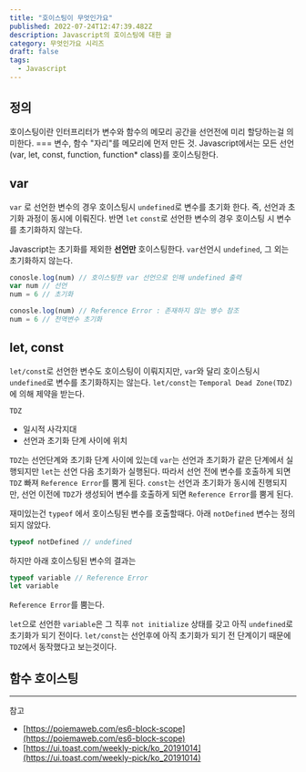 ```yaml
---
title: "호이스팅이 무엇인가요"
published: 2022-07-24T12:47:39.482Z
description: Javascript의 호이스팅에 대한 글
category: 무엇인가요 시리즈
draft: false
tags:
  - Javascript
---
```


## 정의

호이스팅이란 인터프리터가 변수와 함수의 메모리 공간을 선언전에 미리 할당하는걸 의미한다. === 변수, 함수 "자리"를 메모리에 먼저 만든 것.
Javascript에서는 모든 선언 (var, let, const, function, function\* class)를 호이스팅한다.

## var

`var` 로 선언한 변수의 경우 호이스팅시 `undefined`로 변수를 초기화 한다. 즉, 선언과 초기화 과정이 동시에 이뤄진다.
반면 `let` `const`로 선언한 변수의 경우 호이스팅 시 변수를 초기화하지 않는다.

Javascript는 초기화를 제외한 **선언만** 호이스팅한다.
`var`선언시 `undefined`, 그 외는 초기화하지 않는다.

```js
conosle.log(num) // 호이스팅한 var 선언으로 인해 undefined 출력
var num // 선언
num = 6 // 초기화
```

```js
conosle.log(num) // Reference Error : 존재하지 않는 병수 참조
num = 6 // 전역변수 초기화
```

## let, const

`let/const`로 선언한 변수도 호이스팅이 이뤄지지만, `var`와 달리 호이스팅시 `undefined`로 변수를 초기화하지는 않는다.
`let/const`는 `Temporal Dead Zone(TDZ)`에 의해 제약을 받는다.

`TDZ`

- 일시적 사각지대
- 선언과 초기화 단계 사이에 위치

`TDZ`는 선언단계와 초기화 단계 사이에 있는데 `var`는 선언과 초기화가 같은 단계에서 실행되지만 `let`는 선언 다음 초기화가 실행된다.
따라서 선언 전에 변수를 호출하게 되면 `TDZ` 빠져 `Reference Error`를 뿜게 된다.
`const`는 선언과 초기화가 동시에 진행되지만, 선언 이전에 `TDZ`가 생성되어 변수를 호출하게 되면 `Reference Error`를 뿜게 된다.

재미있는건 `typeof` 에서 호이스팅된 변수를 호출할때다.
아래 `notDefined` 변수는 정의되지 않았다.

```js
typeof notDefined // undefined
```

하지만 아래 호이스팅된 변수의 결과는

```js
typeof variable // Reference Error
let variable
```

`Reference Error`를 뿜는다.

`let`으로 선언한 `variable`은 그 직후 `not initialize` 상태를 갖고 아직 `undefined`로 초기화가 되기 전이다.
`let/const`는 선언후에 아직 초기화가 되기 전 단계이기 때문에 `TDZ`에서 동작했다고 보는것이다.

## 함수 호이스팅


---

참고

- [https://poiemaweb.com/es6-block-scope](https://poiemaweb.com/es6-block-scope)
- [https://ui.toast.com/weekly-pick/ko_20191014](https://ui.toast.com/weekly-pick/ko_20191014)
